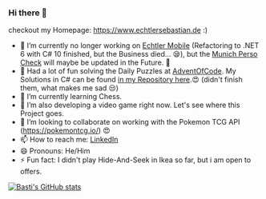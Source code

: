 ### Hi there 👋

checkout my Homepage: https://www.echtlersebastian.de :)

- 🔭 I’m currently no longer working on [Echtler Mobile](https://github.com/echtlersebastian/EchtlerMobile) (Refactoring to .NET 6 with C# 10 finished, but the Business died... 😪), but the [Munich Perso Check](https://github.com/echtlersebastian/MunichPersoChecker) will maybe be updated in the Future. 🥰
- 🎅 Had a lot of fun solving the Daily Puzzles at [AdventOfCode](https://adventofcode.com/). My Solutions in C# can be found [in my Repository here](https://github.com/echtlersebastian/AdventOfCode2022).😍 (didn't finish them, what makes me sad 😒) 
- 🌱 I’m currently learning Chess.
- 🌱 I’m also developing a video game right now. Let's see where this Project goes.
- 👯 I’m looking to collaborate on working with the Pokemon TCG API (https://pokemontcg.io/) 😍
- 📫 How to reach me: [LinkedIn](https://www.linkedin.com/in/sebastian-echtler-293889154/)
- 😄 Pronouns: He/Him
- ⚡ Fun fact: I didn't play Hide-And-Seek in Ikea so far, but i am open to offers.

[![Basti's GitHub stats](https://github-readme-stats.vercel.app/api?username=echtlersebastian&theme=tokyonight)](https://github.com/anuraghazra/github-readme-stats)

